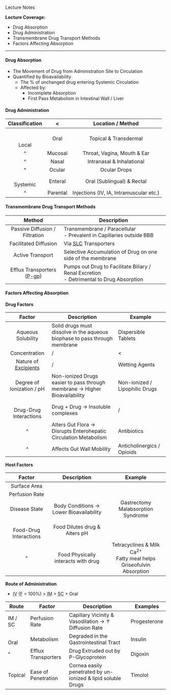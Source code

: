 Lecture Notes

**Lecture Coverage:**
- Drug Absorption
- Drug Administration
- Transmembrane Drug Transport Methods
- Factors Affecting Absorption

---
#### **Drug Absorption**
- The Movement of Drug from Administration Site to Circulation
- Quantified by Bioavailability
	- The % of unchanged drug entering Systemic Circulation
	- Affected by:
		- Incomplete Absorption
		- First Pass Metabolism in Intestinal Wall / Liver


#### **Drug Administration**

| **Classification** |    <     |          **Location / Method**          |
| :----------------: | :------: | :-------------------------------------: |
|   <br><br>Local    |   Oral   |          Topical & Transdermal          |
|         ^          | Mucosal  |       Throat, Vagina, Mouth & Ear       |
|         ^          |  Nasal   |        Intranasal & Inhalational        |
|         ^          |  Ocular  |              Ocular Drops               |
|    <br>Systemic    | Enteral  |       Oral (Sublingual) & Rectal        |
|         ^          | Parental | Injections (IV, IA, Intramuscular etc.) |


#### **Transmembrane Drug Transport Methods**

|                             Method                              | Description                                                                                |
| :-------------------------------------------------------------: | ------------------------------------------------------------------------------------------ |
|                 Passive Diffusion / Filtration                  | Transmembrane / Paracellular<br>- Prevalent in Capillaries outside BBB                     |
|                      Facilitated Diffusion                      | Via <abbr Title="Solute Carrier">SLC</abbr> Transporters                                   |
|                        Active Transport                         | Selective Accumulation of Drug on one side of the membrane                                 |
| Efflux Transporters (<abbr Title="P-Glycoproteins">P-gp</abbr>) | Pumps out Drug to Facilitate Biliary / Renal Excretion<br>- Detrimental to Drug Absorption |


#### **Factors Affecting Absorption**
**Drug Factors**

|                                      **Factor**                                       | **Description**                                                            | Example                        |
| :-----------------------------------------------------------------------------------: | -------------------------------------------------------------------------- | ------------------------------ |
|                                  Aqueous Solubility                                   | Solid drugs must dissolve in the aqueous biophase to pass through membrane | Dispersible Tablets            |
|                                     Concentration                                     | /                                                                          | <                              |
| Nature of <abbr Title="Substances formulated alongside active drug">Excipients</abbr> | /                                                                          | Wetting Agents                 |
|                               Degree of Ionization / pH                               | Non-ionized Drugs easier to pass through membrane → Higher Bioavailability | Non-ionized / Lipophilic Drugs |
|                              <br>Drug-Drug Interactions                               | Drug + Drug → Insoluble complexes                                          | /                              |
|                                           ^                                           | Alters Gut Flora → Disrupts Enterohepatic Circulation Metabolism           | Antibiotics                    |
|                                           ^                                           | Affects Gut Wall Mobility                                                  | Anticholinergics / Opioids     |

**Host Factors**

|         **Factor**         |             **Description**             |                                     Example                                      |
| :------------------------: | :-------------------------------------: | :------------------------------------------------------------------------------: |
|        Surface Area        |                                         |                                                                                  |
|       Perfusion Rate       |                                         |                                                                                  |
|       Disease State        | Body Conditions → Lower Bioavailability |                      Gastrectomy<br>Malabsorption Syndrome                       |
| <br>Food-Drug Interactions |      Food Dilutes drug & Alters pH      |                                                                                  |
|             ^              |   Food Physically interacts with drug   | Tetracyclines & Milk Ca<sup>2+</sup><br>Fatty meal helps Griseofulvin Absorption |

**Route of Administration**
- <abbr Title="Intravenous">IV</abbr> (<abbr Title="Bioavailability">F</abbr> = 100%) > <abbr Title="Intramuscular">IM</abbr> > <abbr Title="Subcutaneous">SC</abbr> > Oral

| Route    | Factor              | Description                                                  | Examples     |
| -------- | ------------------- | ------------------------------------------------------------ | ------------ |
| IM / SC  | Perfusion Rate      | Capillary Vicinity & Vasodilation → ↑ Diffusion Rate         | Progesterone |
| <br>Oral | Metabolism          | Degraded in the Gastrointestinal Tract                       | Insulin      |
| ^        | Efflux Transporters | Drug Extruded out by P-Glycoprotein                          | Digoxin      |
| Topical  | Ease of Penetration | Cornea easily penetrated by un-ionized & lipid soluble Drugs | Timolol      |
